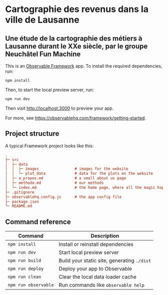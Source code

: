 # Cartographie des revenus dans la ville de Lausanne
## Une étude de la cartographie des métiers à Lausanne durant le XXe siècle, par le groupe Neuchâtel Fun Machine

This is an [Observable Framework](https://observablehq.com/framework/) app. To install the required dependencies, run:

```
npm install
```

Then, to start the local preview server, run:

```
npm run dev
```

Then visit <http://localhost:3000> to preview your app.

For more, see <https://observablehq.com/framework/getting-started>.

## Project structure

A typical Framework project looks like this:

```ini
.
├─ src
│  ├─ data
│  │  ├─ images                # images for the website
│  │  └─ plot_data             # data for the plots on the website
│  ├─ a_propos.md              # a small about us page
│  ├─ methodo.md               # our methods
│  └─ index.md                 # the home page, where all the magic happens
├─ .gitignore
├─ observablehq.config.js      # the app config file
├─ package.json
└─ README.md
```

## Command reference

| Command           | Description                                              |
| ----------------- | -------------------------------------------------------- |
| `npm install`            | Install or reinstall dependencies                        |
| `npm run dev`        | Start local preview server                               |
| `npm run build`      | Build your static site, generating `./dist`              |
| `npm run deploy`     | Deploy your app to Observable                            |
| `npm run clean`      | Clear the local data loader cache                        |
| `npm run observable` | Run commands like `observable help`                      |
